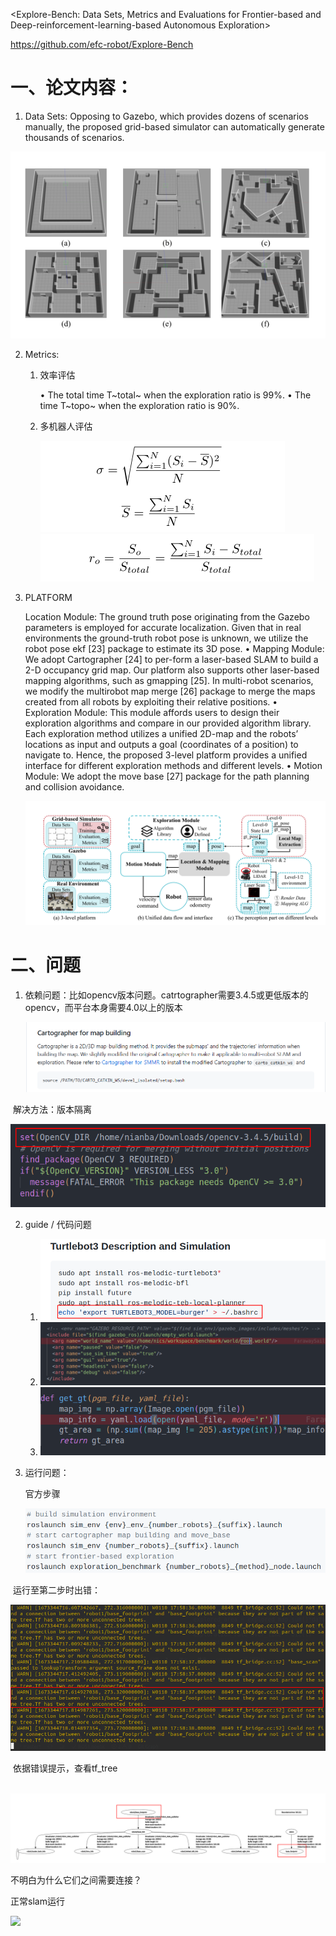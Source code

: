 <Explore-Bench: Data Sets, Metrics and Evaluations for Frontier-based and Deep-reinforcement-learning-based Autonomous Exploration>

 https://github.com/efc-robot/Explore-Bench

# 一、论文内容：

1. Data Sets: Opposing to Gazebo, which provides dozens of scenarios manually, the proposed grid-based simulator can automatically generate thousands of scenarios.

![image-20230110130645599](assets/image-20230110130645599.png)

2. Metrics:

   1. 效率评估

      • The total time T~total~ when the exploration ratio is 99%.
      • The time T~topo~ when the exploration ratio is 90%.

   2. 多机器人评估

      ![image-20230110133551187](assets/image-20230110133551187.png)![image-20230110133605636](assets/image-20230110133605636.png)

3. PLATFORM

    Location Module: The ground truth pose originating from the Gazebo parameters is employed for accurate localization. Given that in real environments the ground-truth robot pose is unknown, we utilize the robot pose ekf [23] package to estimate its 3D pose.
   • Mapping Module: We adopt Cartographer [24] to per-form a laser-based SLAM to build a 2-D occupancy grid map. Our platform also supports other laser-based mapping algorithms, such as gmapping [25]. In multi-robot scenarios, we modify the multirobot map merge [26] package to merge the maps created from all robots by exploiting their relative positions.
   • Exploration Module: This module affords users to design their exploration algorithms and compare in our provided algorithm library. Each exploration method utilizes a unified 2D-map and the robots’ locations as input and outputs a goal (coordinates of a position) to navigate to. Hence, the proposed 3-level platform provides a unified interface for different exploration methods and different levels.
   • Motion Module: We adopt the move base [27] package for the path planning and collision avoidance.

   ![image-20230110134650926](assets/image-20230110134650926.png)

# 二、问题

1. 依赖问题：比如opencv版本问题。catrtographer需要3.4.5或更低版本的opencv，而平台本身需要4.0以上的版本

   ![image-20230110162234434](assets/image-20230110162234434.png)

​	解决方法：版本隔离

![image-20230110174652167](assets/image-20230110174652167.png)

2. guide / 代码问题
   1. ![image-20230110175017349](assets/image-20230110175017349.png)
   2. ![image-20230110175206761](assets/image-20230110175206761.png)
   3. ![image-20230110175605633](assets/image-20230110175605633.png)

3. 运行问题：

   官方步骤

   ![image-20230110175729670](assets/image-20230110175729670.png)

​		运行至第二步时出错：

![image-20230110175857475](assets/image-20230110175857475.png)

​	依据错误提示，查看tf_tree

​						![image-20230110180021199](assets/image-20230110180021199.png)

不明白为什么它们之间需要连接？

正常slam运行

![](/home/nianba/Pictures/20230110180442.png)
